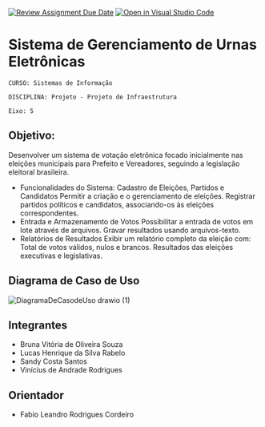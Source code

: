 [![Review Assignment Due Date](https://classroom.github.com/assets/deadline-readme-button-24ddc0f5d75046c5622901739e7c5dd533143b0c8e959d652212380cedb1ea36.svg)](https://classroom.github.com/a/U2JBmGZJ)
[![Open in Visual Studio Code](https://classroom.github.com/assets/open-in-vscode-718a45dd9cf7e7f842a935f5ebbe5719a5e09af4491e668f4dbf3b35d5cca122.svg)](https://classroom.github.com/online_ide?assignment_repo_id=15192511&assignment_repo_type=AssignmentRepo)
# Sistema de Gerenciamento de Urnas Eletrônicas

`CURSO: Sistemas de Informação`

`DISCIPLINA: Projeto - Projeto de Infraestrutura`

`Eixo: 5`

## Objetivo:
Desenvolver um sistema de votação eletrônica focado inicialmente nas eleições municipais para Prefeito e Vereadores, seguindo a legislação eleitoral brasileira.

* Funcionalidades do Sistema: 
Cadastro de Eleições, Partidos e Candidatos
Permitir a criação e o gerenciamento de eleições.
Registrar partidos políticos e candidatos, associando-os às eleições correspondentes.
* Entrada e Armazenamento de Votos
Possibilitar a entrada de votos em lote através de arquivos.
Gravar resultados usando arquivos-texto.
* Relatórios de Resultados
Exibir um relatório completo da eleição com:
Total de votos válidos, nulos e brancos.
Resultados das eleições executivas e legislativas.

## Diagrama de Caso de Uso
![DiagramaDeCasodeUso drawio (1)](https://github.com/ICEI-PUC-Minas-PCO-SI/pco-si-2024-1-p3-poo-tpfinal-grupo10/assets/64965197/c6cc8587-2dfe-4eae-b0d6-8ecc3916182d)


## Integrantes

* Bruna Vitória de Oliveira Souza
* Lucas Henrique da Silva Rabelo
* Sandy Costa Santos
* Vinícius de Andrade Rodrigues

## Orientador

* Fabio Leandro Rodrigues Cordeiro



